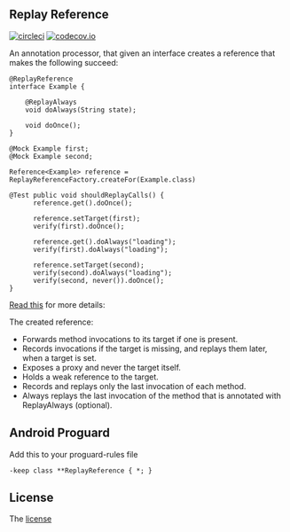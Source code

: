 Replay Reference
----------------

[![circleci](https://circleci.com/gh/platoblm/replay-reference.svg?style=shield)](https://circleci.com/gh/platoblm/replay-reference)
[![codecov.io](http://codecov.io/github/platoblm/replay-reference/coverage.svg)](https://codecov.io/gh/platoblm/replay-reference)

An annotation processor, that given an interface creates a reference that makes the following succeed:

```
@ReplayReference
interface Example {

    @ReplayAlways
    void doAlways(String state);

    void doOnce();
}

@Mock Example first;
@Mock Example second;

Reference<Example> reference = ReplayReferenceFactory.createFor(Example.class)

@Test public void shouldReplayCalls() {
      reference.get().doOnce();

      reference.setTarget(first);
      verify(first).doOnce();

      reference.get().doAlways("loading");
      verify(first).doAlways("loading");

      reference.setTarget(second);
      verify(second).doAlways("loading");
      verify(second, never()).doOnce();
}
```

[Read this](compiler-integration-tests/src/test/java/com/example/BasicTest.kt) for more details: 

The created reference:
- Forwards method invocations to its target if one is present.
- Records invocations if the target is missing, and replays them later, when a target is set.
- Exposes a proxy and never the target itself.
- Holds a weak reference to the target.
- Records and replays only the last invocation of each method.
- Always replays the last invocation of the method that is annotated with ReplayAlways (optional).

Android Proguard
----------------
Add this to your proguard-rules file

    -keep class **ReplayReference { *; }


License
-------
The [license](LICENSE.md)
